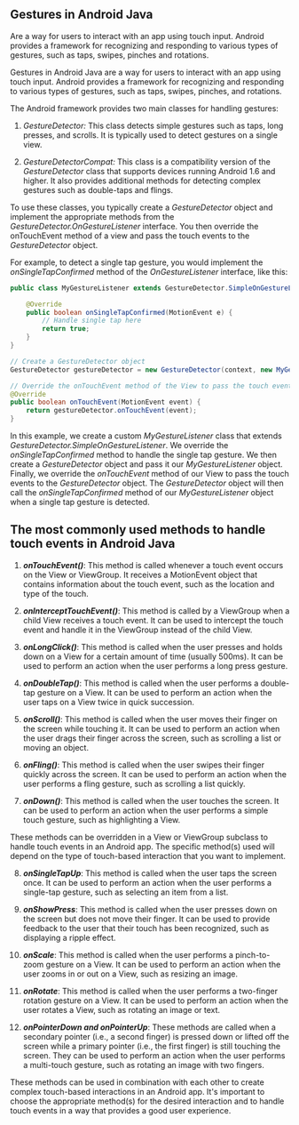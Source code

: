 ## Gestures in Android Java

Are a way for users to interact with an app using touch input.
Android provides a framework for recognizing and responding to various types of gestures, such as taps, swipes, pinches and rotations.

Gestures in Android Java are a way for users to interact with an app using touch input. Android provides a framework for recognizing and responding to various types of gestures, such as taps, swipes, pinches, and rotations.

The Android framework provides two main classes for handling gestures:

1. _GestureDetector:_ This class detects simple gestures such as taps, long presses, and scrolls. It is typically used to detect gestures on a single view.

2. _GestureDetectorCompat:_ This class is a compatibility version of the _GestureDetector_ class that supports devices running Android 1.6 and higher. It also provides additional methods for detecting complex gestures such as double-taps and flings.

To use these classes, you typically create a _GestureDetector_ object and implement the appropriate methods from the _GestureDetector.OnGestureListener_ interface. You then override the onTouchEvent method of a view and pass the touch events to the _GestureDetector_ object.

For example, to detect a single tap gesture, you would implement the _onSingleTapConfirmed_ method of the _OnGestureListener_ interface, like this:

```java
public class MyGestureListener extends GestureDetector.SimpleOnGestureListener {

    @Override
    public boolean onSingleTapConfirmed(MotionEvent e) {
        // Handle single tap here
        return true;
    }
}

// Create a GestureDetector object
GestureDetector gestureDetector = new GestureDetector(context, new MyGestureListener());

// Override the onTouchEvent method of the View to pass the touch events to the GestureDetector object
@Override
public boolean onTouchEvent(MotionEvent event) {
    return gestureDetector.onTouchEvent(event);
}
```

In this example, we create a custom _MyGestureListener_ class that extends _GestureDetector.SimpleOnGestureListener_. We override the _onSingleTapConfirmed_ method to handle the single tap gesture. We then create a _GestureDetector_ object and pass it our _MyGestureListener_ object. Finally, we override the _onTouchEvent_ method of our View to pass the touch events to the _GestureDetector_ object. The _GestureDetector_ object will then call the _onSingleTapConfirmed_ method of our _MyGestureListener_ object when a single tap gesture is detected.

## The most commonly used methods to handle touch events in Android Java

1. _**onTouchEvent()**_: This method is called whenever a touch event occurs on the View or ViewGroup. It receives a MotionEvent object that contains information about the touch event, such as the location and type of the touch.

2. _**onInterceptTouchEvent()**_: This method is called by a ViewGroup when a child View receives a touch event. It can be used to intercept the touch event and handle it in the ViewGroup instead of the child View.
3. _**onLongClick()**_: This method is called when the user presses and holds down on a View for a certain amount of time (usually 500ms). It can be used to perform an action when the user performs a long press gesture.

4. _**onDoubleTap()**_: This method is called when the user performs a double-tap gesture on a View. It can be used to perform an action when the user taps on a View twice in quick succession.

5. _**onScroll()**_: This method is called when the user moves their finger on the screen while touching it. It can be used to perform an action when the user drags their finger across the screen, such as scrolling a list or moving an object.

6. _**onFling()**_: This method is called when the user swipes their finger quickly across the screen. It can be used to perform an action when the user performs a fling gesture, such as scrolling a list quickly.

7. _**onDown()**_: This method is called when the user touches the screen. It can be used to perform an action when the user performs a simple touch gesture, such as highlighting a View.

These methods can be overridden in a View or ViewGroup subclass to handle touch events in an Android app. The specific method(s) used will depend on the type of touch-based interaction that you want to implement.

8. _**onSingleTapUp**_: This method is called when the user taps the screen once. It can be used to perform an action when the user performs a single-tap gesture, such as selecting an item from a list.

9. _**onShowPress**_: This method is called when the user presses down on the screen but does not move their finger. It can be used to provide feedback to the user that their touch has been recognized, such as displaying a ripple effect.

10. _**onScale**_: This method is called when the user performs a pinch-to-zoom gesture on a View. It can be used to perform an action when the user zooms in or out on a View, such as resizing an image.

11. _**onRotate**_: This method is called when the user performs a two-finger rotation gesture on a View. It can be used to perform an action when the user rotates a View, such as rotating an image or text.

12. _**onPointerDown and onPointerUp**_: These methods are called when a secondary pointer (i.e., a second finger) is pressed down or lifted off the screen while a primary pointer (i.e., the first finger) is still touching the screen. They can be used to perform an action when the user performs a multi-touch gesture, such as rotating an image with two fingers.

These methods can be used in combination with each other to create complex touch-based interactions in an Android app. It's important to choose the appropriate method(s) for the desired interaction and to handle touch events in a way that provides a good user experience.
